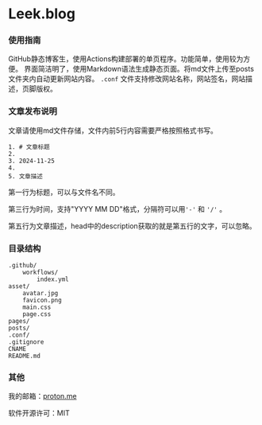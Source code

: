 # Leek.blog

### 使用指南

GitHub静态博客生，使用Actions构建部署的单页程序。功能简单，使用较为方便。
界面简洁明了，使用Markdown语法生成静态页面。将md文件上传至posts文件夹内自动更新网站内容。
`.conf` 文件支持修改网站名称，网站签名，网站描述，页脚版权。

### 文章发布说明

文章请使用md文件存储，文件内前5行内容需要严格按照格式书写。
```
1. # 文章标题
2. 
3. 2024-11-25
4. 
5. 文章描述
```
第一行为标题，可以与文件名不同。

第三行为时间，支持"YYYY MM DD"格式，分隔符可以用`'-'` 和 `'/'` 。

第五行为文章描述，head中的description获取的就是第五行的文字，可以忽略。

### 目录结构

```
.github/
    workflows/
        index.yml
asset/
    avatar.jpg
    favicon.png
    main.css
    page.css
pages/
posts/
.conf/
.gitignore
CNAME
README.md
```

### 其他

我的邮箱：[proton.me](leekblog@proton.me "proton.me匿名邮箱")

软件开源许可：MIT